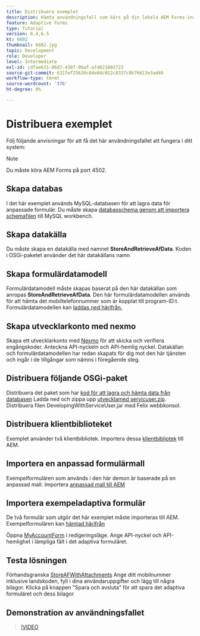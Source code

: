 ```yaml
---
title: Distribuera exemplet
description: Hämta användningsfall som körs på din lokala AEM Forms-instans
feature: Adaptive Forms
type: Tutorial
version: 6.4,6.5
kt: 6602
thumbnail: 6602.jpg
topic: Development
role: Developer
level: Intermediate
exl-id: cdfae631-86d7-438f-9baf-afd621802723
source-git-commit: 631fef25620c84e04c012c8337c9b76613e3ad46
workflow-type: tm+mt
source-wordcount: '376'
ht-degree: 0%

---
```


# Distribuera exemplet

Följ följande anvisningar för att få det här användningsfallet att fungera i ditt system:

>[!NOTE]
>Du måste köra AEM Forms på port 4502.


## Skapa databas

I det här exemplet används MySQL-databasen för att lagra data för anpassade formulär. Du måste skapa [databasschema genom att importera schemafilen](assets/data-base-schema.sql) till MySQL workbench.

## Skapa datakälla

Du måste skapa en datakälla med namnet **StoreAndRetrieveAfData**. Koden i OSGi-paketet använder det här datakällans namn

## Skapa formulärdatamodell

Formulärdatamodell måste skapas baserat på den här datakällan som anropas **StoreAndRetrieveAfData**. Den här formulärdatamodellen används för att hämta det mobiltelefonnummer som är kopplat till program-ID:t. Formulärdatamodellen kan [laddas ned härifrån.](assets/2-Factor-Authentication-DataSource-and-FDM.zip)

## Skapa utvecklarkonto med nexmo

Skapa ett utvecklarkonto med [Nexmo](https://dashboard.nexmo.com/) för att skicka och verifiera engångskoder. Anteckna API-nyckeln och API-hemlig nyckel. Datakällan och formulärdatamodellen har redan skapats för dig mot den här tjänsten och ingår i de tillgångar som nämns i föregående steg.

## Distribuera följande OSGi-paket

Distribuera det paket som har [kod för att lagra och hämta data från databasen](assets/FetchPartiallyCompletedForm.PartiallyCompletedForm.core-1.0-SNAPSHOT.jar)
Ladda ned och zippa upp [utvecklamed servicuser.zip](https://experienceleague.adobe.com/docs/experience-manager-learn/assets/developingwithserviceuser.zip).
Distribuera filen DevelopingWithServiceUser.jar med Felix webbkonsol.

## Distribuera klientbiblioteket

Exemplet använder två klientbibliotek. Importera dessa [klientbibliotek](assets/client-libraries.zip) till AEM.

## Importera en anpassad formulärmall

Exempelformulären som används i den här demon är baserade på en anpassad mall. Importera [anpassad mall till AEM](assets/custom-template-with-page-component.zip)

## Importera exempeladaptiva formulär

De två formulär som utgör det här exemplet måste importeras till AEM. Exempelformulären kan [hämtad härifrån](assets/sample-forms.zip)

Öppna [MyAccountForm](http://localhost:4502/editor.html/content/forms/af/myaccountform.html) i redigeringsläge. Ange API-nyckel och API-hemlighet i lämpliga fält i det adaptiva formuläret.

## Testa lösningen

Förhandsgranska [StoreAFWithAttachments](http://localhost:4502/content/dam/formsanddocuments/storeafwithattachments/jcr:content?wcmmode=disabled)
Ange ditt mobilnummer inklusive landskoden, fyll i dina användaruppgifter och lägg till några bilagor. Klicka på knappen &quot;Spara och avsluta&quot; för att spara det adaptiva formuläret och dess bilagor


## Demonstration av användningsfallet

>[!VIDEO](https://video.tv.adobe.com/v/327122?quality=9&learn=on)
